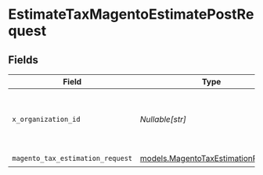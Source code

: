 # EstimateTaxMagentoEstimatePostRequest


## Fields

| Field                                                                          | Type                                                                           | Required                                                                       | Description                                                                    | Example                                                                        |
| ------------------------------------------------------------------------------ | ------------------------------------------------------------------------------ | ------------------------------------------------------------------------------ | ------------------------------------------------------------------------------ | ------------------------------------------------------------------------------ |
| `x_organization_id`                                                            | *Nullable[str]*                                                                | :heavy_check_mark:                                                             | The unique identifier for the organization making the request                  | org_12345                                                                      |
| `magento_tax_estimation_request`                                               | [models.MagentoTaxEstimationRequest](../models/magentotaxestimationrequest.md) | :heavy_check_mark:                                                             | N/A                                                                            |                                                                                |